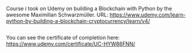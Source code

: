 Course i took on Udemy on building a Blockchain with Python by the awesome Maximilian Schwarzmüller.
URL: 
https://www.udemy.com/learn-python-by-building-a-blockchain-cryptocurrency/learn/v4/
```
```
You can see the certificate of completion here: 
https://www.udemy.com/certificate/UC-HYW86FNN/
```
